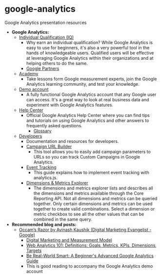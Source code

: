 # google-analytics
Google Analytics presentation resources
- **Google Analytics:**
  - [Individual Qualification (IQ)](https://support.google.com/partners/answer/6089738)
     - Why earn an individual qualification? While Google Analytics is easy to use for beginners, it's also a very powerful tool in the hands of knowledgeable users. Qualified users will be effective at leveraging Google Analytics within their organizations and at helping others to do the same.
    - [Google Partners](https://www.google.com/partners/about/join.html)
  - [Academy](https://analyticsacademy.withgoogle.com/)
     - Take lessons form Google measurement experts, join the Google Analytics learning community, and test your knowledge.
  - [Demo account](https://support.google.com/analytics/answer/6367342)
    - A fully functional Google Analytics account that any Google user can access. It's a great way to look at real business data and experiment with Google Analytics features.
  - [Help Center](https://support.google.com/analytics#topic=3544906)
    - Official Google Analytics Help Center where you can find tips and tutorials on using Google Analytics and other answers to frequently asked questions.
      - [Glossary](https://support.google.com/analytics/topic/6083659)
  - [Developers](https://developers.google.com/analytics/)
    - Documentation and resources for developers.
    - [Campaign URL Builder](https://ga-dev-tools.appspot.com/campaign-url-builder/)
      - This tool allows you to easily add campaign parameters to URLs so you can track Custom Campaigns in Google Analytics.
    - [Event Tracking](https://developers.google.com/analytics/devguides/collection/analyticsjs/events)
      - This guide explains how to implement event tracking with analytics.js.
    - [Dimensions & Metrics Explorer](https://developers.google.com/analytics/devguides/reporting/core/dimsmets#mode=web)
      - The dimensions and metrics explorer lists and describes all the dimensions and metrics available through the Core Reporting API. Not all dimensions and metrics can be queried together. Only certain dimensions and metrics can be used together to create valid combinations. Select a dimension or metric checkbox to see all the other values that can be combined in the same query.
- **Recommended blog and posts:**
  - [Occam’s Razor by Avinash Kaushik (Digital Marketing Evangelist - Google)](https://www.kaushik.net/avinash/)
    - [Digital Marketing and Measurement Model](https://www.kaushik.net/avinash/digital-marketing-and-measurement-model/)
    - [Web Analytics 101: Definitions: Goals, Metrics, KPIs, Dimensions, Targets](https://www.kaushik.net/avinash/web-analytics-101-definitions-goals-metrics-kpis-dimensions-targets/)
    - [Be Real-World Smart: A Beginner's Advanced Google Analytics Guide](https://www.kaushik.net/avinash/real-world-smart-beginners-advanced-google-analytics-guide/)
    -   This is good reading to accompany the Google Analytics demo account
